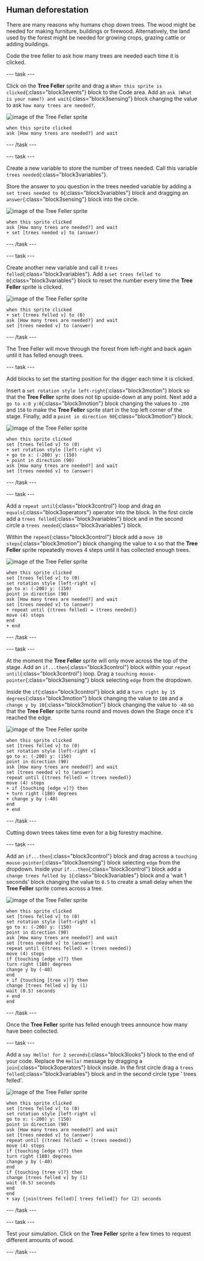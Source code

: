 ## Human deforestation

There are many reasons why humans chop down trees. The wood might be needed for making furniture, buildings or firewood. Alternatively, the land used by the forest might be needed for growing crops, grazing cattle or adding buildings.

Code the tree feller to ask how many trees are needed each time it is clicked.

--- task ---

Click on the **Tree Feller** sprite and drag a `When this sprite is clicked`{:class="block3events"} block to the Code area. Add an `ask (What is your name?) and wait`{:class="block3sensing"} block changing the value to ask `how many trees are needed?`.

![image of the Tree Feller sprite](images/tree-feller-sprite.png)

```blocks3
when this sprite clicked
ask [How many trees are needed?] and wait
```

--- /task ---

--- task ---

Create a new variable to store the number of trees needed. Call this variable `trees needed`{:class="block3variables"}.

Store the answer to you question in the trees needed variable by adding a `set trees needed to 0`{:class="block3variables"} block and dragging an `answer`{:class="block3sensing"} block into the circle.

![image of the Tree Feller sprite](images/tree-feller-sprite.png)

```blocks3
when this sprite clicked
ask [How many trees are needed?] and wait
+ set [trees needed v] to (answer)
```

--- /task ---

--- task ---

Create another new variable and call it `trees felled`{:class="block3variables"}. Add a `set trees felled to 0`{:class="block3variables"} block to reset the number every time the **Tree Feller** sprite is clicked.

![image of the Tree Feller sprite](images/tree-feller-sprite.png)

```blocks3
when this sprite clicked
+ set [trees felled v] to (0)
ask [How many trees are needed?] and wait
set [trees needed v] to (answer)
```

--- /task ---

The Tree Feller will move through the forest from left-right and back again until it has felled enough trees.

--- task ---

Add blocks to set the starting position for the digger each time it is clicked.

Insert a `set rotation style left-right`{:class="block3motion"} block so that the **Tree Feller** sprite does not tip upside-down at any point. Next add a `go to x:0 y:0`{:class="block3motion"} block changing the values to `-200` and `150` to make the **Tree Feller** sprite start in the top left corner of the stage. Finally, add a `point in direction 90`{:class="block3motion"} block.

![image of the Tree Feller sprite](images/tree-feller-sprite.png)

```blocks3
when this sprite clicked
set [trees felled v] to (0)
+ set rotation style [left-right v]
+ go to x: (-200) y: (150)
+ point in direction (90)
ask [How many trees are needed?] and wait
set [trees needed v] to (answer)
```

--- /task ---

--- task ---

Add a `repeat until`{:class="block3control"} loop and drag an `equals`{:class="block3operators"} operator into the block. In the first circle add a `trees felled`{:class="block3variables"} block and in the second circle a `trees needed`{:class="block3variables"} block.

Within the `repeat`{:class="block3control"} block add a `move 10 steps`{:class="block3motion"} block changing the value to `4` so that the **Tree Feller** sprite repeatedly moves 4 steps until it has collected enough trees.

![image of the Tree Feller sprite](images/tree-feller-sprite.png)

```blocks3
when this sprite clicked
set [trees felled v] to (0)
set rotation style [left-right v]
go to x: (-200) y: (150)
point in direction (90)
ask [How many trees are needed?] and wait
set [trees needed v] to (answer)
+ repeat until {(trees felled) = (trees needed)}
move (4) steps
end
+ end
```

--- /task ---

--- task ---

At the moment the **Tree Feller** sprite will only move across the top of the stage. Add an `if...then`{:class="block3control"} block within your `repeat until`{:class="block3control"} loop. Drag a `touching mouse-pointer`{:class="block3sensing"} block selecting `edge` from the dropdown.

Inside the `if`{:class="block3control"} block add a `turn right by 15 degrees`{:class="block3motion"} block changing the value to `180` and a `change y by 10`{:class="block3motion"} block changing the value to `-40` so that the **Tree Feller** sprite turns round and moves down the Stage once it's reached the edge.

![image of the Tree Feller sprite](images/tree-feller-sprite.png)

```blocks3
when this sprite clicked
set [trees felled v] to (0)
set rotation style [left-right v]
go to x: (-200) y: (150)
point in direction (90)
ask [How many trees are needed?] and wait
set [trees needed v] to (answer)
repeat until {(trees felled) = (trees needed)}
move (4) steps
+ if {touching [edge v]?} then
+ turn right (180) degrees
+ change y by (-40)
end
+ end
```

--- /task ---

Cutting down trees takes time even for a big forestry machine.

--- task ---

Add an `if...then`{:class="block3control"} block and drag across a `touching mouse-pointer`{:class="block3sensing"} block selecting `edge` from the dropdown. Inside your `if...then`{:class="block3control"} block add a `change trees felled by 1`{:class="block3variables"} block and a 'wait 1 seconds' block changing the value to `0.5` to create a small delay when the **Tree Feller** sprite comes across a tree.

![image of the Tree Feller sprite](images/tree-feller-sprite.png)

```blocks3
when this sprite clicked
set [trees felled v] to (0)
set rotation style [left-right v]
go to x: (-200) y: (150)
point in direction (90)
ask [How many trees are needed?] and wait
set [trees needed v] to (answer)
repeat until {(trees felled) = (trees needed)}
move (4) steps
if {touching [edge v]?} then
turn right (180) degrees
change y by (-40)
end
+ if {touching [tree v]?} then
change [trees felled v] by (1)
wait (0.5) seconds
+ end
end
```

--- /task ---

Once the **Tree Feller** sprite has felled enough trees announce how many have been collected.

--- task ---

Add a `say Hello! for 2 seconds`{:class="block3looks"} block to the end of your code. Replace the `Hello!` message by dragging a `join`{:class="block3operators"} block inside. In the first circle drag a `trees felled`{:class="block3variables"} block and in the second circle type ' trees felled'.

![image of the Tree Feller sprite](images/tree-feller-sprite.png)

```blocks3
when this sprite clicked
set [trees felled v] to (0)
set rotation style [left-right v]
go to x: (-200) y: (150)
point in direction (90)
ask [How many trees are needed?] and wait
set [trees needed v] to (answer)
repeat until {(trees felled) = (trees needed)}
move (4) steps
if {touching [edge v]?} then
turn right (180) degrees
change y by (-40)
end
if {touching [tree v]?} then
change [trees felled v] by (1)
wait (0.5) seconds
end
end
+ say {join(trees felled)[ trees felled]} for (2) seconds
```

--- /task ---

--- task ---

Test your simulation. Click on the **Tree Feller** sprite a few times to request different amounts of wood.

--- /task ---
